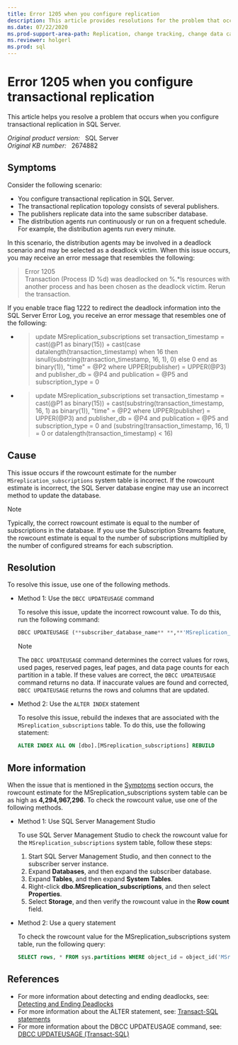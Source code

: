 ```yaml
---
title: Error 1205 when you configure replication
description: This article provides resolutions for the problem that occurs when you configure transactional replication in SQL Server.
ms.date: 07/22/2020
ms.prod-support-area-path: Replication, change tracking, change data capture
ms.reviewer: holgerl
ms.prod: sql
---
```

# Error 1205 when you configure transactional replication

This article helps you resolve a problem that occurs when you configure transactional replication in SQL Server.

_Original product version:_ &nbsp; SQL Server  
_Original KB number:_ &nbsp; 2674882

## Symptoms

Consider the following scenario:

- You configure transactional replication in SQL Server.
- The transactional replication topology consists of several publishers.
- The publishers replicate data into the same subscriber database.
- The distribution agents run continuously or run on a frequent schedule. For example, the distribution agents run every minute.

In this scenario, the distribution agents may be involved in a deadlock scenario and may be selected as a deadlock victim. When this issue occurs, you may receive an error message that resembles the following:

> Error 1205  
Transaction (Process ID %d) was deadlocked on %.*ls resources with another process and has been chosen as the deadlock victim. Rerun the transaction.

If you enable trace flag 1222 to redirect the deadlock information into the SQL Server Error Log, you receive an error message that resembles one of the following:

- > update MSreplication_subscriptions set transaction_timestamp = cast(@P1 as binary(15)) + cast(case datalength(transaction_timestamp) when 16 then isnull(substring(transaction_timestamp, 16, 1), 0) else 0 end as binary(1)), "time" = @P2 where UPPER(publisher) = UPPER(@P3) and publisher_db = @P4 and publication = @P5 and subscription_type = 0

- > update MSreplication_subscriptions set transaction_timestamp = cast(@P1 as binary(15)) + cast(substring(transaction_timestamp, 16, 1) as binary(1)), "time" = @P2 where UPPER(publisher) = UPPER(@P3) and publisher_db = @P4 and publication = @P5 and subscription_type = 0 and (substring(transaction_timestamp, 16, 1) = 0 or datalength(transaction_timestamp) < 16)

## Cause

This issue occurs if the rowcount estimate for the number `MSreplication_subscriptions` system table is incorrect. If the rowcount estimate is incorrect, the SQL Server database engine may use an incorrect method to update the database.

> [!NOTE]
> Typically, the correct rowcount estimate is equal to the number of subscriptions in the database. If you use the Subscription Streams feature, the rowcount estimate is equal to the number of subscriptions multiplied by the number of configured streams for each subscription.

## Resolution

To resolve this issue, use one of the following methods.

- Method 1: Use the `DBCC UPDATEUSAGE` command

    To resolve this issue, update the incorrect rowcount value. To do this, run the following command:

    ```sql
    DBCC UPDATEUSAGE (**subscriber_database_name** **,**'MSreplication_subscriptions') WITH COUNT_ROWS
    ```

    > [!NOTE]
    > The `DBCC UPDATEUSAGE` command determines the correct values for rows, used pages, reserved pages, leaf pages, and data page counts for each partition in a table. If these values are correct, the `DBCC UPDATEUSAGE`  command returns no data. If inaccurate values are found and corrected, `DBCC UPDATEUSAGE` returns the rows and columns that are updated.

- Method 2: Use the `ALTER INDEX` statement

    To resolve this issue, rebuild the indexes that are associated with the `MSreplication_subscriptions` table. To do this, use the following statement:

    ```sql
    ALTER INDEX ALL ON [dbo].[MSreplication_subscriptions] REBUILD
    ```

## More information

When the issue that is mentioned in the [Symptoms](#symptoms) section occurs, the rowcount estimate for the MSreplication_subscriptions system table can be as high as **4,294,967,296**. To check the rowcount value, use one of the following methods.

- Method 1: Use SQL Server Management Studio

    To use SQL Server Management Studio to check the rowcount value for the `MSreplication_subscriptions` system table, follow these steps:

    1. Start SQL Server Management Studio, and then connect to the subscriber server instance.
    2. Expand **Databases**, and then expand the subscriber database.
    3. Expand **Tables**, and then expand **System Tables**.
    4. Right-click **dbo.MSreplication_subscriptions**, and then select **Properties**.
    5. Select **Storage**, and then verify the rowcount value in the **Row count** field.

- Method 2: Use a query statement

    To check the rowcount value for the MSreplication_subscriptions system table, run the following query:

    ```sql
    SELECT rows, * FROM sys.partitions WHERE object_id = object_id('MSreplication_subscriptions')
    ```

## References

- For more information about detecting and ending deadlocks, see: [Detecting and Ending Deadlocks](/previous-versions/sql/sql-server-2008-r2/ms178104(v=sql.105))
- For more information about the ALTER statement, see: [Transact-SQL statements](/sql/t-sql/statements/statements)
- For more information about the DBCC UPDATEUSAGE command, see: [DBCC UPDATEUSAGE (Transact-SQL)](/sql/t-sql/database-console-commands/dbcc-updateusage-transact-sql)
